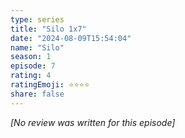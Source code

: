 ```yaml
---
type: series
title: "Silo 1x7"
date: "2024-08-09T15:54:04"
name: "Silo"
season: 1
episode: 7
rating: 4
ratingEmoji: ⭐️⭐️⭐️⭐️
share: false
---
```


_[No review was written for this episode]_
